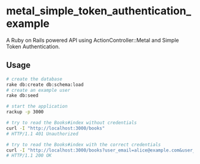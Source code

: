 # metal_simple_token_authentication_example

A Ruby on Rails powered API using ActionController::Metal and Simple Token Authentication.

## Usage

```bash
# create the database
rake db:create db:schema:load
# create an example user
rake db:seed

# start the application
rackup -p 3000

# try to read the Books#index without credentials
curl -I "http://localhost:3000/books"
# HTTP/1.1 401 Unauthorized

# try to read the Books#index with the correct credentials
curl -I "http://localhost:3000/books?user_email=alice@example.com&user_token=Ex4mPle_T0keN"
# HTTP/1.1 200 OK
```
